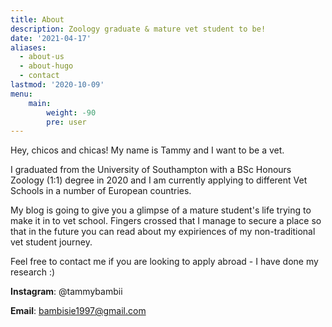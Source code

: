 ```yaml
---
title: About
description: Zoology graduate & mature vet student to be!
date: '2021-04-17'
aliases:
  - about-us
  - about-hugo
  - contact
lastmod: '2020-10-09'
menu:
    main: 
        weight: -90
        pre: user
---
```



Hey, chicos and chicas!  My name is Tammy and I want to be a vet. 


I graduated from the University of Southampton with a BSc Honours Zoology (1:1) degree in 2020 and I am currently applying to different Vet Schools in a number of European countries. 

My blog is going to give you a glimpse of a mature student's life trying to make it in to vet school. 
Fingers crossed that I manage to secure a place so that in the future you can read about my expiriences of my non-traditional vet student journey. 

Feel free to contact me if you are looking to apply abroad - I have done my research :) 

**Instagram**: @tammybambii

**Email**: bambisie1997@gmail.com
